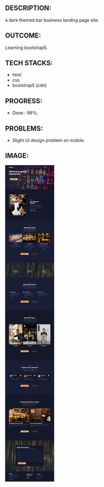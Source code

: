 ## DESCRIPTION:
a dark themed bar business landing page site.

## OUTCOME:
Learning bootstrap5.

## TECH STACKS:
- html
- css
- bootstrap5 (cdn)

## PROGRESS:
- Done : 99%;

## PROBLEMS:
- Slight UI design problem on mobile.


## IMAGE:
![Screenshot of the site](./screenshots/bs-03-zoobar-600.jpg)

